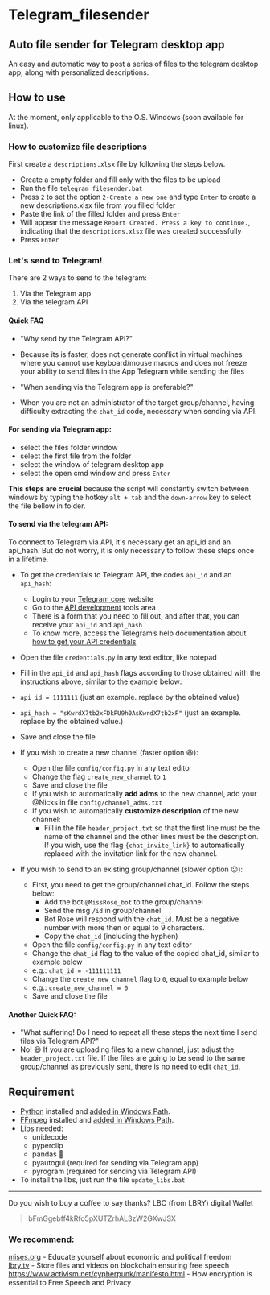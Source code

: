 # Telegram_filesender
## Auto file sender for Telegram desktop app

An easy and automatic way to post a series of files to the telegram desktop app, along with personalized descriptions.

## How to use

At the moment, only applicable to the O.S. Windows (soon available for linux).

### How to customize file descriptions

First create a `descriptions.xlsx` file by following the steps below.
- Create a empty folder and fill only with the files to be upload
- Run the file `telegram_filesender.bat`
- Press `2` to set the option `2-Create a new one` and type `Enter` to create a new descriptions.xlsx file from you filled folder
- Paste the link of the filled folder and press `Enter`
- Will appear the message `Report Created. Press a key to continue.`, indicating that the `descriptions.xlsx` file was created successfully
- Press `Enter`

### Let's send to Telegram!
There are 2 ways to send to the telegram:
1. Via the Telegram app
2. Via the telegram API

#### Quick FAQ
- "Why send by the Telegram API?"
- Because its is faster, does not generate conflict in virtual machines where you cannot use keyboard/mouse macros and does not freeze your ability to send files in the App Telegram while sending the files

- "When sending via the Telegram app is preferable?"
- When you are not an administrator of the target group/channel, having difficulty extracting the `chat_id` code, necessary when sending via API.

#### For sending via Telegram app:
- select the files folder window
- select the first file from the folder
- select the window of telegram desktop app
- select the open cmd window and press `Enter`

**This steps are crucial** because the script will constantly switch between windows by typing the hotkey `alt + tab` and the `down-arrow` key to select the file bellow in folder.


#### To send via the telegram API:

To connect to Telegram via API, it's necessary get an api_id and an api_hash. But do not worry, it is only necessary to follow these steps once in a lifetime.
- To get the credentials to Telegram API, the codes `api_id` and an `api_hash`:
  - Login to your [Telegram core](https://my.telegram.org/) website
  - Go to the [API development](https://my.telegram.org/apps) tools area
  - There is a form that you need to fill out, and after that, you can receive your `api_id` and `api_hash`
  - To know more, access the Telegram’s help documentation about [how to get your API credentials](https://core.telegram.org/api/obtaining_api_id)
- Open the file `credentials.py` in any text editor, like notepad
- Fill in the `api_id` and `api_hash` flags according to those obtained with the instructions above, similar to the example below:
- `api_id = 1111111` (just an example. replace by the obtained value)
- `api_hash = "sKwrdX7tb2xFDkPU9h0AsKwrdX7tb2xF"` (just an example. replace by the obtained value.)
- Save and close the file

- If you wish to create a new channel (faster option :satisfied:):
  - Open the file `config/config.py` in any text editor
  - Change the flag `create_new_channel` to `1`
  - Save and close the file
  - If you wish to automatically **add adms** to the new channel, add your @Nicks in file `config/channel_adms.txt`
  - If you wish to automatically **customize description** of the new channel:
    - Fill in the file `header_project.txt` so that the first line must be the name of the channel and the other lines must be the description. If you wish, use the flag `{chat_invite_link}` to automatically replaced with the invitation link for the new channel.

- If you wish to send to an existing group/channel (slower option :neutral_face:):
  - First, you need to get the group/channel chat_id. Follow the steps below:
    - Add the bot `@MissRose_bot` to the group/channel
    - Send the msg `/id` in group/channel
    - Bot Rose will respond with the `chat_id`. Must be a negative number with more then or equal to 9 characters.
    - Copy the `chat_id` (including the hyphen)
  - Open the file `config/config.py` in any text editor
  - Change the `chat_id` flag to the value of the copied chat_id, similar to example below
  - e.g.: `chat_id = -111111111`
  - Change the `create_new_channel` flag to `0`, equal to example below
  - e.g.: `create_new_channel = 0`
  - Save and close the file

#### Another Quick FAQ:
- "What suffering! Do I need to repeat all these steps the next time I send files via Telegram API?"
- No! :satisfied: If you are uploading files to a new channel, just adjust the `header_project.txt` file. If the files are going to be send to the same group/channel as previously sent, there is no need to edit `chat_id`.

## Requirement
- [Python](https://www.python.org/downloads/windows/) installed and [added in Windows Path](https://datatofish.com/add-python-to-windows-path/).
- [FFmpeg](https://www.gyan.dev/ffmpeg/builds/ffmpeg-git-full.7z ) installed and [added in Windows Path](https://blog.gregzaal.com/how-to-install-ffmpeg-on-windows/).
- Libs needed:
  - unidecode
  - pyperclip
  - pandas :panda_face:
  - pyautogui (required for sending via Telegram app)
  - pyrogram (required for sending via Telegram API)
- To install the libs, just run the file `update_libs.bat`

---
Do you wish to buy a coffee to say thanks?
LBC (from LBRY) digital Wallet
> bFmGgebff4kRfo5pXUTZrhAL3zW2GXwJSX

### We recommend:
[mises.org](https://mises.org/) - Educate yourself about economic and political freedom\
[lbry.tv](http://lbry.tv/) - Store files and videos on blockchain ensuring free speech\
https://www.activism.net/cypherpunk/manifesto.html -  How encryption is essential to Free Speech and Privacy